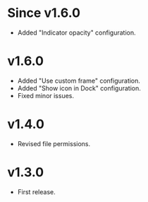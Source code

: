 Since v1.6.0
============

 - Added "Indicator opacity" configuration.

v1.6.0
======

 - Added "Use custom frame" configuration.
 - Added "Show icon in Dock" configuration.
 - Fixed minor issues.

v1.4.0
======

 - Revised file permissions.

v1.3.0
======

 - First release.
